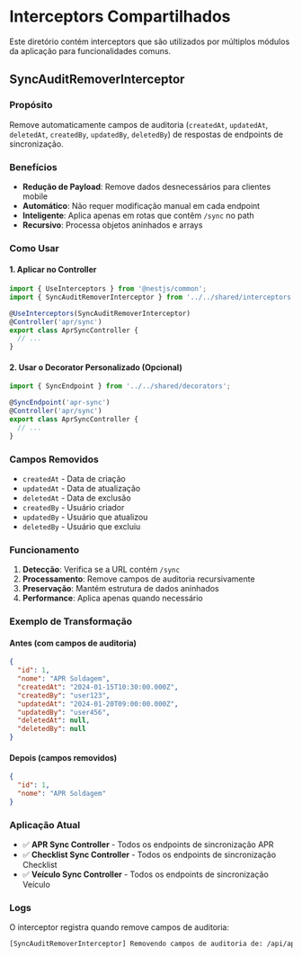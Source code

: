 # Interceptors Compartilhados

Este diretório contém interceptors que são utilizados por múltiplos módulos da aplicação para
funcionalidades comuns.

## SyncAuditRemoverInterceptor

### Propósito

Remove automaticamente campos de auditoria (`createdAt`, `updatedAt`, `deletedAt`, `createdBy`,
`updatedBy`, `deletedBy`) de respostas de endpoints de sincronização.

### Benefícios

- **Redução de Payload**: Remove dados desnecessários para clientes mobile
- **Automático**: Não requer modificação manual em cada endpoint
- **Inteligente**: Aplica apenas em rotas que contêm `/sync` no path
- **Recursivo**: Processa objetos aninhados e arrays

### Como Usar

#### 1. Aplicar no Controller

```typescript
import { UseInterceptors } from '@nestjs/common';
import { SyncAuditRemoverInterceptor } from '../../shared/interceptors';

@UseInterceptors(SyncAuditRemoverInterceptor)
@Controller('apr/sync')
export class AprSyncController {
  // ...
}
```

#### 2. Usar o Decorator Personalizado (Opcional)

```typescript
import { SyncEndpoint } from '../../shared/decorators';

@SyncEndpoint('apr-sync')
@Controller('apr/sync')
export class AprSyncController {
  // ...
}
```

### Campos Removidos

- `createdAt` - Data de criação
- `updatedAt` - Data de atualização
- `deletedAt` - Data de exclusão
- `createdBy` - Usuário criador
- `updatedBy` - Usuário que atualizou
- `deletedBy` - Usuário que excluiu

### Funcionamento

1. **Detecção**: Verifica se a URL contém `/sync`
2. **Processamento**: Remove campos de auditoria recursivamente
3. **Preservação**: Mantém estrutura de dados aninhados
4. **Performance**: Aplica apenas quando necessário

### Exemplo de Transformação

#### Antes (com campos de auditoria)

```json
{
  "id": 1,
  "nome": "APR Soldagem",
  "createdAt": "2024-01-15T10:30:00.000Z",
  "createdBy": "user123",
  "updatedAt": "2024-01-20T09:00:00.000Z",
  "updatedBy": "user456",
  "deletedAt": null,
  "deletedBy": null
}
```

#### Depois (campos removidos)

```json
{
  "id": 1,
  "nome": "APR Soldagem"
}
```

### Aplicação Atual

- ✅ **APR Sync Controller** - Todos os endpoints de sincronização APR
- ✅ **Checklist Sync Controller** - Todos os endpoints de sincronização Checklist
- ✅ **Veículo Sync Controller** - Todos os endpoints de sincronização Veículo

### Logs

O interceptor registra quando remove campos de auditoria:

```bash
[SyncAuditRemoverInterceptor] Removendo campos de auditoria de: /api/apr/sync/modelos
```
